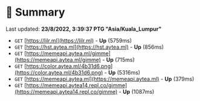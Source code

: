 # 📖 Summary
Last updated: **23/8/2022, 3:39:37 PTG "Asia/Kuala_Lumpur"**

- `GET` [https://lilr.ml](https://lilr.ml) - **Up** (5759ms)
- `GET` [https://hst.aytea.ml](https://hst.aytea.ml) - **Up** (856ms)
- `GET` [https://memeapi.aytea.ml/gimme](https://memeapi.aytea.ml/gimme) - **Up** (715ms)
- `GET` [https://color.aytea.ml/4b31d6.png](https://color.aytea.ml/4b31d6.png) - **Up** (5316ms)
- `GET` [https://memeapi.aytea.ml](https://memeapi.aytea.ml) - **Up** (379ms)
- `GET` [https://memeapi.aytea14.repl.co/gimme](https://memeapi.aytea14.repl.co/gimme) - **Up** (1087ms)
